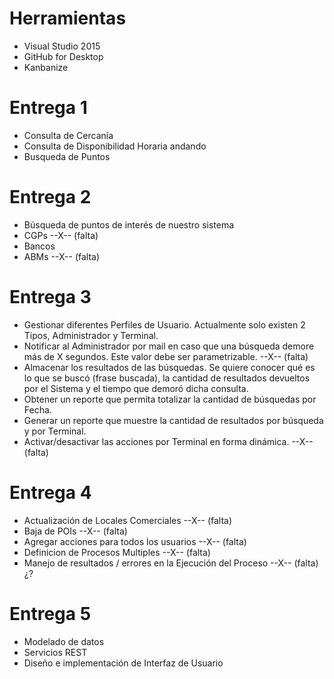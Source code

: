 # Herramientas
* Visual Studio 2015
* GitHub for Desktop
* Kanbanize

# Entrega 1
* Consulta de Cercanía 
* Consulta de Disponibilidad Horaria andando 
* Busqueda de Puntos

# Entrega 2
* Búsqueda de puntos de interés de nuestro sistema
* CGPs  --X-- (falta) 
* Bancos
* ABMs --X-- (falta) 

# Entrega 3
* Gestionar diferentes Perfiles de Usuario. Actualmente solo existen 2 Tipos, Administrador y Terminal. 
* Notificar al Administrador por mail en caso que una búsqueda demore más de X segundos. Este valor debe ser parametrizable. --X-- (falta) 
* Almacenar los resultados de las búsquedas. Se quiere conocer qué es lo que se buscó (frase buscada), la cantidad de resultados devueltos por el Sistema y el tiempo que demoró dicha consulta. 
* Obtener un reporte que permita totalizar la cantidad de búsquedas por Fecha.
* Generar un reporte que muestre la cantidad de resultados por búsqueda y por Terminal.
* Activar/desactivar las acciones por Terminal en forma dinámica. --X-- (falta) 

# Entrega 4
* Actualización de Locales Comerciales --X-- (falta) 
* Baja de POIs --X-- (falta) 
* Agregar acciones para todos los usuarios --X-- (falta) 
* Definicion de Procesos Multiples --X-- (falta) 
* Manejo de resultados / errores en la Ejecución del Proceso --X-- (falta) ¿?

# Entrega 5
* Modelado de datos
* Servicios REST
* Diseño e implementación de Interfaz de Usuario

